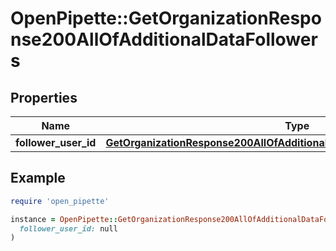 # OpenPipette::GetOrganizationResponse200AllOfAdditionalDataFollowers

## Properties

| Name | Type | Description | Notes |
| ---- | ---- | ----------- | ----- |
| **follower_user_id** | [**GetOrganizationResponse200AllOfAdditionalDataFollowersFOLLOWERUSERID**](GetOrganizationResponse200AllOfAdditionalDataFollowersFOLLOWERUSERID.md) |  | [optional] |

## Example

```ruby
require 'open_pipette'

instance = OpenPipette::GetOrganizationResponse200AllOfAdditionalDataFollowers.new(
  follower_user_id: null
)
```

